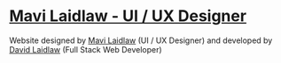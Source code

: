 # [Mavi Laidlaw - UI / UX Designer](http://www.mavilaidlaw.com)

Website designed by [Mavi Laidlaw](http://www.mavilaidlaw.com) (UI / UX Designer) and developed by [David Laidlaw](http://www.davidlaidlaw.com) (Full Stack Web Developer)
